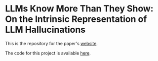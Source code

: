 # LLMs Know More Than They Show: On the Intrinsic Representation of LLM Hallucinations

This is the repository for the paper's [website](llms-know.github.io).

The code for this project is available [here](https://github.com/technion-cs-nlp/LLMsKnow).